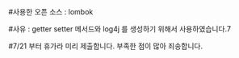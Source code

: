 #사용한 오픈 소스 : lombok 

#사유 : getter setter 메서드와 log4j 를 생성하기 위해서 사용하였습니다.7

#7/21 부터 휴가라 미리 제출합니다. 부족한 점이 많아 죄송합니다.
